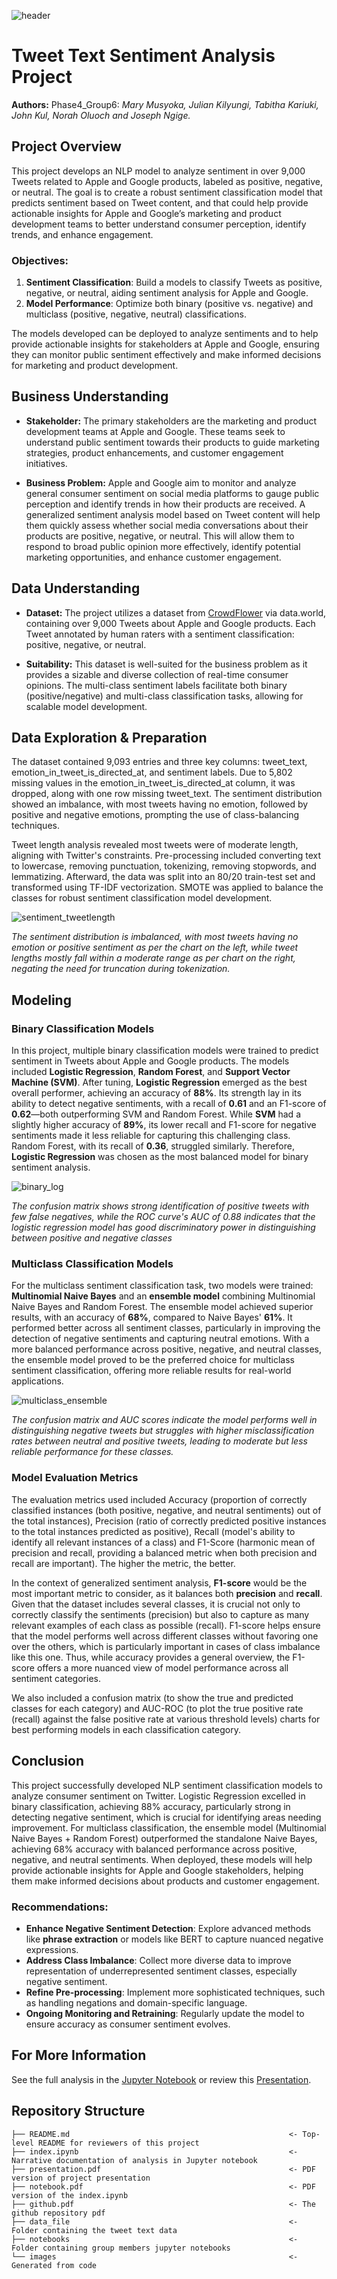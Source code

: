 ![header](images/word_cloud.png)

# Tweet Text Sentiment Analysis Project
**Authors:** Phase4_Group6: *Mary Musyoka, Julian Kilyungi, Tabitha Kariuki, John Kul, Norah Oluoch and Joseph Ngige.*

## Project Overview

This project develops an NLP model to analyze sentiment in over 9,000 Tweets related to Apple and Google products, labeled as positive, negative, or neutral. The goal is to create a robust sentiment classification model that predicts sentiment based on Tweet content, and that could help provide actionable insights for Apple and Google’s marketing and product development teams to better understand consumer perception, identify trends, and enhance engagement.

### Objectives:
1. **Sentiment Classification**: Build a models to classify Tweets as positive, negative, or neutral, aiding sentiment analysis for Apple and Google.
2. **Model Performance**: Optimize both binary (positive vs. negative) and multiclass (positive, negative, neutral) classifications.

The models developed can be deployed to analyze sentiments and to help provide actionable insights for stakeholders at Apple and Google, ensuring they can monitor public sentiment effectively and make informed decisions for marketing and product development.

## Business Understanding

* **Stakeholder:** The primary stakeholders are the marketing and product development teams at Apple and Google. These teams seek to understand public sentiment towards their products to guide marketing strategies, product enhancements, and customer engagement initiatives.

* **Business Problem:** Apple and Google aim to monitor and analyze general consumer sentiment on social media platforms to gauge public perception and identify trends in how their products are received. A generalized sentiment analysis model based on Tweet content will help them quickly assess whether social media conversations about their products are positive, negative, or neutral. This will allow them to respond to broad public opinion more effectively, identify potential marketing opportunities, and enhance customer engagement.

## Data Understanding

* **Dataset:** The project utilizes a dataset from [CrowdFlower](https://data.world/crowdflower/brands-and-product-emotions) via data.world, containing over 9,000 Tweets about Apple and Google products. Each Tweet annotated by human raters with a sentiment classification: positive, negative, or neutral.

* **Suitability:** This dataset is well-suited for the business problem as it provides a sizable and diverse collection of real-time consumer opinions. The multi-class sentiment labels facilitate both binary (positive/negative) and multi-class classification tasks, allowing for scalable model development.

## Data Exploration & Preparation

The dataset contained 9,093 entries and three key columns: tweet_text, emotion_in_tweet_is_directed_at, and sentiment labels. Due to 5,802 missing values in the emotion_in_tweet_is_directed_at column, it was dropped, along with one row missing tweet_text. The sentiment distribution showed an imbalance, with most tweets having no emotion, followed by positive and negative emotions, prompting the use of class-balancing techniques.

Tweet length analysis revealed most tweets were of moderate length, aligning with Twitter's constraints. Pre-processing included converting text to lowercase, removing punctuation, tokenizing, removing stopwords, and lemmatizing. Afterward, the data was split into an 80/20 train-test set and transformed using TF-IDF vectorization. SMOTE was applied to balance the classes for robust sentiment classification model development.

![sentiment_tweetlength](images/sentiment_tweetlength.png)

*The sentiment distribution is imbalanced, with most tweets having no emotion or positive sentiment as per the chart on the left, while tweet lengths mostly fall within a moderate range as per chart on the right, negating the need for truncation during tokenization.*

## Modeling

### Binary Classification Models

In this project, multiple binary classification models were trained to predict sentiment in Tweets about Apple and Google products. The models included **Logistic Regression**, **Random Forest**, and **Support Vector Machine (SVM)**. After tuning, **Logistic Regression** emerged as the best overall performer, achieving an accuracy of **88%**. Its strength lay in its ability to detect negative sentiments, with a recall of **0.61** and an F1-score of **0.62**—both outperforming SVM and Random Forest. While **SVM** had a slightly higher accuracy of **89%**, its lower recall and F1-score for negative sentiments made it less reliable for capturing this challenging class. Random Forest, with its recall of **0.36**, struggled similarly. Therefore, **Logistic Regression** was chosen as the most balanced model for binary sentiment analysis.

![binary_log](images/binary_log.png)

*The confusion matrix shows strong identification of positive tweets with few false negatives, while the ROC curve's AUC of 0.88 indicates that the logistic regression model has good discriminatory power in distinguishing between positive and negative classes*

### Multiclass Classification Models

For the multiclass sentiment classification task, two models were trained: **Multinomial Naive Bayes** and an **ensemble model** combining Multinomial Naive Bayes and Random Forest. The ensemble model achieved superior results, with an accuracy of **68%**, compared to Naive Bayes' **61%**. It performed better across all sentiment classes, particularly in improving the detection of negative sentiments and capturing neutral emotions. With a more balanced performance across positive, negative, and neutral classes, the ensemble model proved to be the preferred choice for multiclass sentiment classification, offering more reliable results for real-world applications.

![multiclass_ensemble](images/multiclass_ensemble.png)

*The confusion matrix and AUC scores indicate the model performs well in distinguishing negative tweets but struggles with higher misclassification rates between neutral and positive tweets, leading to moderate but less reliable performance for these classes.*

### Model Evaluation Metrics

The evaluation metrics used included Accuracy (proportion of correctly classified instances (both positive, negative, and neutral sentiments) out of the total instances), Precision (ratio of correctly predicted positive instances to the total instances predicted as positive), Recall (model's ability to identify all relevant instances of a class) and F1-Score (harmonic mean of precision and recall, providing a balanced metric when both precision and recall are important). The higher the metric, the better.

In the context of generalized sentiment analysis, **F1-score** would be the most important metric to consider, as it balances both **precision** and **recall**. Given that the dataset includes several classes, it is crucial not only to correctly classify the sentiments (precision) but also to capture as many relevant examples of each class as possible (recall). F1-score helps ensure that the model performs well across different classes without favoring one over the others, which is particularly important in cases of class imbalance like this one. Thus, while accuracy provides a general overview, the F1-score offers a more nuanced view of model performance across all sentiment categories.

We also included a confusion matrix (to show the true and predicted classes for each category) and AUC-ROC (to plot the true positive rate (recall) against the false positive rate at various threshold levels) charts for best performing models in each classification category.

## Conclusion

This project successfully developed NLP sentiment classification models to analyze consumer sentiment on Twitter. Logistic Regression excelled in binary classification, achieving 88% accuracy, particularly strong in detecting negative sentiment, which is crucial for identifying areas needing improvement. For multiclass classification, the ensemble model (Multinomial Naive Bayes + Random Forest) outperformed the standalone Naive Bayes, achieving 68% accuracy with balanced performance across positive, negative, and neutral sentiments. When deployed, these models will help provide actionable insights for Apple and Google stakeholders, helping them make informed decisions about products and customer engagement.

### Recommendations:
- **Enhance Negative Sentiment Detection**: Explore advanced methods like **phrase extraction** or models like BERT to capture nuanced negative expressions.
- **Address Class Imbalance**: Collect more diverse data to improve representation of underrepresented sentiment classes, especially negative sentiment.
- **Refine Pre-processing**: Implement more sophisticated techniques, such as handling negations and domain-specific language.
- **Ongoing Monitoring and Retraining**: Regularly update the model to ensure accuracy as consumer sentiment evolves.

## For More Information

See the full analysis in the [Jupyter Notebook](./index.ipynb) or review this [Presentation](./presentation.pdf).

## Repository Structure

```
├── README.md                                                 <- Top-level README for reviewers of this project
├── index.ipynb                                               <- Narrative documentation of analysis in Jupyter notebook
├── presentation.pdf                                          <- PDF version of project presentation
├── notebook.pdf                                              <- PDF version of the index.ipynb
├── github.pdf                                                <- The github repository pdf
├── data_file                                                 <- Folder containing the tweet text data
├── notebooks                                                 <- Folder containing group members jupyter notebooks
└── images                                                    <- Generated from code
```